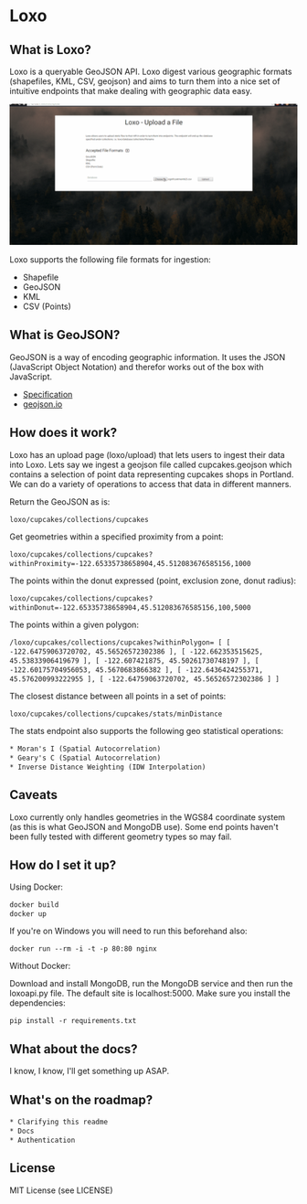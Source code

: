 # Loxo

## What is Loxo?
Loxo is a queryable GeoJSON API. Loxo digest various geographic formats (shapefiles, KML, CSV, geojson) and aims to turn them into a nice set of
intuitive endpoints that make dealing with geographic data easy.

!["A demo of the API"](/docs/demo.gif "A demo gif")

Loxo supports the following file formats for ingestion:

* Shapefile
* GeoJSON
* KML
* CSV (Points)

## What is GeoJSON?
GeoJSON is a way of encoding geographic information. It uses the JSON (JavaScript Object Notation) and therefor works out of the box with JavaScript.

* [Specification](http://geojson.org/geojson-spec.html)
* [geojson.io](http://www.geojson.io)

## How does it work?
Loxo has an upload page (loxo/upload) that lets users to ingest their data into Loxo. Lets say we ingest a geojson file called cupcakes.geojson which contains a selection of point data representing cupcakes shops in Portland. We can do a variety of operations to access that data in different manners.

Return the GeoJSON as is:

    loxo/cupcakes/collections/cupcakes

Get geometries within a specified proximity from a point:

    loxo/cupcakes/collections/cupcakes?withinProximity=-122.65335738658904,45.512083676585156,1000

The points within the donut expressed (point, exclusion zone, donut radius):

    loxo/cupcakes/collections/cupcakes?withinDonut=-122.65335738658904,45.512083676585156,100,5000

The points within a given polygon:

    /loxo/cupcakes/collections/cupcakes?withinPolygon= [ [ -122.64759063720702, 45.56526572302386 ], [ -122.662353515625, 45.53833906419679 ], [ -122.607421875, 45.50261730748197 ], [ -122.60175704956053, 45.5670683866382 ], [ -122.6436424255371, 45.576200993222955 ], [ -122.64759063720702, 45.56526572302386 ] ]

The closest distance between all points in a set of points:

    loxo/cupcakes/collections/cupcakes/stats/minDistance

The stats endpoint also supports the following geo statistical operations:

    * Moran's I (Spatial Autocorrelation)
    * Geary's C (Spatial Autocorrelation)
    * Inverse Distance Weighting (IDW Interpolation)


## Caveats
Loxo currently only handles geometries in the WGS84 coordinate system (as this is what GeoJSON and MongoDB use). Some end points haven't been fully tested with different geometry types so may fail.

## How do I set it up?

Using Docker:

    docker build
    docker up

If you're on Windows you will need to run this beforehand also:

    docker run --rm -i -t -p 80:80 nginx

Without Docker:

Download and install MongoDB, run the MongoDB service and then run the loxoapi.py file. The default site is localhost:5000. Make sure you install the dependencies:

    pip install -r requirements.txt

## What about the docs?
I know, I know, I'll get something up ASAP.

## What's on the roadmap?

    * Clarifying this readme
    * Docs
    * Authentication

## License
MIT License (see LICENSE)
